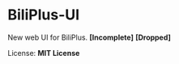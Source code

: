 # BiliPlus-UI

New web UI for BiliPlus. **\[Incomplete\]** **\[Dropped\]**

License: **MIT License**

